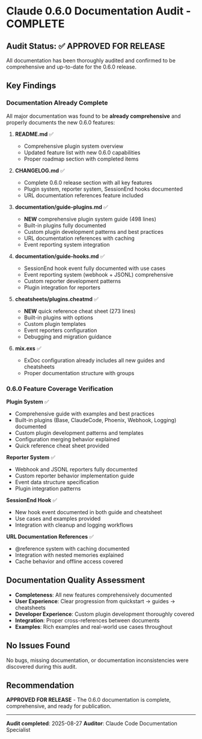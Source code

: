# Claude 0.6.0 Documentation Audit - COMPLETE

## Audit Status: ✅ APPROVED FOR RELEASE

All documentation has been thoroughly audited and confirmed to be comprehensive and up-to-date for the 0.6.0 release.

## Key Findings

### Documentation Already Complete
All major documentation was found to be **already comprehensive** and properly documents the new 0.6.0 features:

1. **README.md** ✅
   - Comprehensive plugin system overview
   - Updated feature list with new 0.6.0 capabilities
   - Proper roadmap section with completed items

2. **CHANGELOG.md** ✅
   - Complete 0.6.0 release section with all key features
   - Plugin system, reporter system, SessionEnd hooks documented
   - URL documentation references feature included

3. **documentation/guide-plugins.md** ✅
   - **NEW** comprehensive plugin system guide (498 lines)
   - Built-in plugins fully documented
   - Custom plugin development patterns and best practices
   - URL documentation references with caching
   - Event reporting system integration

4. **documentation/guide-hooks.md** ✅
   - SessionEnd hook event fully documented with use cases
   - Event reporting system (webhook + JSONL) comprehensive
   - Custom reporter development patterns
   - Plugin integration for reporters

5. **cheatsheets/plugins.cheatmd** ✅
   - **NEW** quick reference cheat sheet (273 lines)
   - Built-in plugins with options
   - Custom plugin templates
   - Event reporters configuration
   - Debugging and migration guidance

6. **mix.exs** ✅
   - ExDoc configuration already includes all new guides and cheatsheets
   - Proper documentation structure with groups

### 0.6.0 Feature Coverage Verification

**Plugin System** ✅
- Comprehensive guide with examples and best practices
- Built-in plugins (Base, ClaudeCode, Phoenix, Webhook, Logging) documented
- Custom plugin development patterns and templates
- Configuration merging behavior explained
- Quick reference cheat sheet provided

**Reporter System** ✅
- Webhook and JSONL reporters fully documented
- Custom reporter behavior implementation guide
- Event data structure specification
- Plugin integration patterns

**SessionEnd Hook** ✅
- New hook event documented in both guide and cheatsheet
- Use cases and examples provided
- Integration with cleanup and logging workflows

**URL Documentation References** ✅
- @reference system with caching documented
- Integration with nested memories explained
- Cache behavior and offline access covered

## Documentation Quality Assessment

- **Completeness**: All new features comprehensively documented
- **User Experience**: Clear progression from quickstart → guides → cheatsheets
- **Developer Experience**: Custom plugin development thoroughly covered
- **Integration**: Proper cross-references between documents
- **Examples**: Rich examples and real-world use cases throughout

## No Issues Found

No bugs, missing documentation, or documentation inconsistencies were discovered during this audit.

## Recommendation

**APPROVED FOR RELEASE** - The 0.6.0 documentation is complete, comprehensive, and ready for publication.

---

**Audit completed**: 2025-08-27
**Auditor**: Claude Code Documentation Specialist
